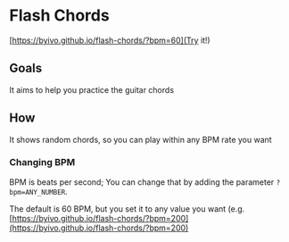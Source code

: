 # Flash Chords

[https://byivo.github.io/flash-chords/?bpm=60](Try it!)

## Goals

It aims to help you practice the guitar chords

## How

It shows random chords, so you can play within any BPM rate you want

### Changing BPM

BPM is beats per second; You can change that by adding the parameter `?bpm=ANY_NUMBER`.

The default is 60 BPM, but you set it to any value you want (e.g. [https://byivo.github.io/flash-chords/?bpm=200](https://byivo.github.io/flash-chords/?bpm=200)

